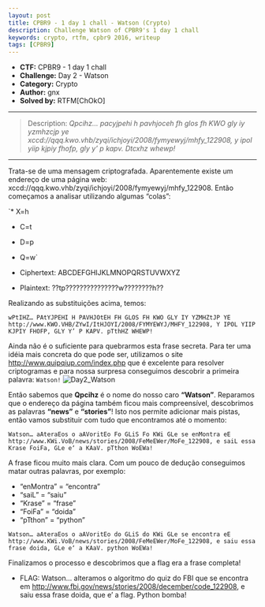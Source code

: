 ```yaml
---
layout: post
title: CPBR9 - 1 day 1 chall - Watson (Crypto) 
description: Challenge Watson of CPBR9's 1 day 1 chall
keywords: crypto, rtfm, cpbr9 2016, writeup
tags: [CPBR9]
---
```

 
* **CTF:** CPBR9 - 1 day 1 chall 
* **Challenge:** Day 2 - Watson
* **Category:** Crypto
* **Author:** gnx
* **Solved by:** RTFM[ChOkO]

****
>Description: _Qpcihz… pacyjpehi h pavhjoceh fh glos fh KWO gly iy yzmhzcjp ye xccd://qqq.kwo.vhb/zyqi/ichjoyi/2008/fymyewyj/mhfy_122908, y ipol yiip kjpiy fhofp, gly y’ p kapv. Dtcxhz whewp!_  
****  


Trata-se de uma mensagem criptografada. Aparentemente existe um endereço de uma página web: xccd://qqq.kwo.vhb/zyqi/ichjoyi/2008/fymyewyj/mhfy_122908. Então começamos a analisar utilizando algumas “colas”:

`* X=h  
* C=t  
* D=p  
* Q=w`  

* Ciphertext: ABCDEFGHIJKLMNOPQRSTUVWXYZ  
* Plaintext:   ??tp???????????????w????????h??

Realizando as substituições acima, temos:  

`wPtIHZ… PAtYJPEHI H PAVHJOtEH FH GLOS FH KWO GLY IY YZMHZtJP YE http://www.KWO.VHB/ZYwI/ItHJOYI/2008/FYMYEWYJ/MHFY_122908, Y IPOL YIIP KJPIY FHOFP, GLY Y’ P KAPV. pTthHZ WHEWP!`  

Ainda não é o suficiente para quebrarmos esta frase secreta. Para ter uma idéia mais concreta do que pode ser, utilizamos o site <http://www.quipqiup.com/index.php> que é excelente para resolver criptogramas e para nossa surpresa conseguimos descobrir a primeira palavra: `Watson!`
![Day2_Watson](https://ctf-br.org/wp-content/uploads/2016/02/day02_watson.png "Day 2 - Watson")  

Então sabemos que **Qpcihz** é o nome do nosso caro **“Watson”**. Reparamos que o endereço da página também ficou mais compreensível, descobrimos as palavras **“news”** e **“stories”**! Isto nos permite adicionar mais pistas, então vamos substituir com tudo que encontramos até o momento:  

`Watson… aAteraEos o aAVoritEo Fo GLiS Fo KWi GLe se enMontra eE http://www.KWi.VoB/news/stories/2008/FeMeEWer/MoFe_122908, e saiL essa Krase FoiFa, GLe e‘ a KAaV. pTthon WoEWa!`  

A frase ficou muito mais clara. Com um pouco de dedução conseguimos matar outras palavras, por exemplo:  

* “enMontra” = “encontra”  
* “saiL” = “saiu”  
* “Krase” = “frase”  
* “FoiFa” = “doida”  
* “pTthon” = “python”  

`Watson… aAteraEos o aAVoritEo do GLiS do KWi GLe se encontra eE http://www.KWi.VoB/news/stories/2008/FeMeEWer/MoFe_122908, e saiu essa frase doida, GLe e‘ a KAaV. python WoEWa!`  

Finalizamos o processo e descobrimos que a flag era a frase completa!  

* FLAG: Watson… alteramos o algoritmo do quiz do FBI que se encontra em http://www.fbi.gov/news/stories/2008/december/code_122908, e saiu essa frase doida, que e’ a flag. Python bomba!  
